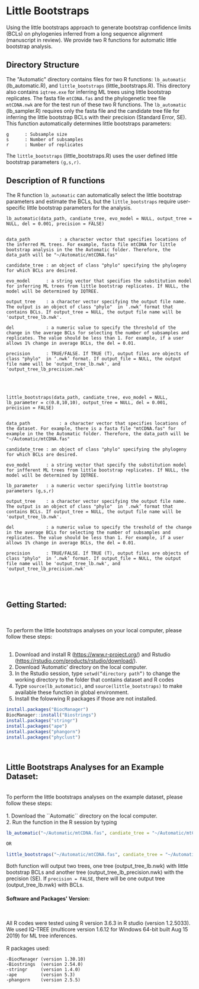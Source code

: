 # Little Bootstraps 
Using the little bootstraps approach to generate bootstrap confidence limits (BCLs) on phylogenies inferred from a long sequence alignment (manuscript in review). We provide two R functions for automatic little bootstrap analysis. 
<br />

## Directory Structure 
The "Automatic" directory contains files for two R functions: ``lb_automatic`` (lb_automatic.R), and ``little_bootstraps`` (little_bootstraps.R). This directory also contains ``iqtree.exe`` for inferring ML trees using little bootstrap replicates. The fasta file ``mtCDNA.fas`` and the phylogenetic tree file ``mtCDNA.nwk`` are for the test run of these two R functions. The ``lb_automatic`` (lb_sampler.R) requires only the fasta file and the candidate tree file for inferring the little bootstrap BCLs with their precision (Standard Error, SE). This function automatically determines little bootstraps parameters:

```
g      : Subsample size
s      : Number of subsamples
r      : Number of replicates

```
The ``little_bootstraps`` (little_bootstraps.R) uses the user defined little bootstrap parameters ``(g,s,r)``. 
<br />


## Description of R functions

The R function ``lb_automatic`` can automatically select the little bootstrap parameters and estimate the BCLs, but the ``little_bootstraps`` require user-specific little bootstrap parameters for the analysis.

```
lb_automatic(data_path, candiate_tree, evo_model = NULL, output_tree = NULL, del = 0.001, precision = FALSE)


data_path           : a character vector that specifies locations of the inferred ML trees. For example, fasta file mtCDNA for little bootstrap analysis in the the Automatic folder. Therefore, the data_path will be "~/Automatic/mtCDNA.fas"

candidate_tree : an object of class "phylo" specifying the phylogeny for which BCLs are desired. 

evo_model      : a string vector that specifies the substitution model for inferring ML trees from little bootstrap replicates. If NULL, the model will be determined by IQTREE.

output_tree    : a character vector specifying the output file name. The output is an object of class "phylo"  in ‘.nwk’ format that contains BCLs. If output_tree = NULL, the output file name will be 'output_tree_lb.nwk'.

del            : a numeric value to specify the threshold of the change in the average BCLs for selecting the number of subsamples and replicates. The value should be less than 1. For example, if a user allows 1% change in average BCLs, the del = 0.01.

precision      : TRUE/FALSE. If TRUE (T), output files are objects of class "phylo"  in ‘.nwk’ format. If output_file = NULL, the output file name will be 'output_tree_lb.nwk', and 'output_tree_lb_precision.nwk'
```
<br />

<br />

```
little_bootstraps(data_path, candiate_tree, evo_model = NULL, lb_parameter = c(0.8,10,10), output_tree = NULL, del = 0.001, precision = FALSE)


data_path           : a character vector that specifies locations of the dataset. For example, there is a fasta file "mtCDNA.fas" for example in the the Automatic folder. Therefore, the data_path will be "~/Automatic/mtCDNA.fas"

candidate_tree : an object of class "phylo" specifying the phylogeny for which BCLs are desired. 

evo_model      : a string vector that specify the substitution model for infferent ML trees from little bootstrap replicates. If NULL, the model will be determined by IQTREE.

lb_parameter   : a numeric vector specifying little bootstrap parameters (g,s,r)

output_tree    : a character vector specifying the output file name. The output is an object of class "phylo"  in ‘.nwk’ format that contains BCLs. If output_tree = NULL, the output file name will be 'output_tree_lb.nwk'.

del            : a numeric value to specify the treshold of the change in the average BCLs for selecting the number of subsamples and replicates. The value should be less than 1. For example, if a user allows 1% change in average BCLs, the del = 0.01.

precision      : TRUE/FALSE. If TRUE (T), output files are objects of class "phylo"  in ‘.nwk’ format. If output_file = NULL, the output file name will be 'output_tree_lb.nwk', and 'output_tree_lb_precision.nwk'
```
<br />

<br />

## Getting Started:

<br />

To perform the little bootstraps analyses on your local computer, please follow these steps:<br /><br />
1.	Download and install R (https://www.r-project.org/) and Rstudio (https://rstudio.com/products/rstudio/download/).<br />
2.	Download ‘Automatic’ directory on the local computer. <br />
3.	In the Rstudio session, type ``setwd(“directory path”)`` to change the working directory to the folder that contains dataset and R codes<br />
4.	Type ``source(lb_automatic)``, and ``source(little_bootstraps)`` to make available these  function in global environment. <br />
5.	Install the folowwing R packages if those are not installed. 

```R
install.packages("BiocManager")
BiocManager::install("Biostrings")
install.packages("stringr")
install.packages("ape")
install.packages("phangorn")
install.packages("phyclust")
```

<br />

## Little Bootstraps Analyses for an Example Dataset:

<br />
To perform the little bootstraps analyses on the example dataset, please follow these steps:<br /><br />
1.	Download the ``Automatic`` directory on the local computer. <br />
2.	Run the function in the R session by typing 

```R
lb_automatic("~/Automatic/mtCDNA.fas", candiate_tree = "~/Automatic/mtCDNA.nwk", evo_model = "GTR+G4", output_tree = NULL, del = 0.001, precision = TRUE)

OR

little_bootstraps("~/Automatic/mtCDNA.fas", candiate_tree = "~/Automatic/mtCDNA.nwk", evo_model = "GTR+G4", lb_parameter = c(0.8,10,10) output_tree = NULL, del = 0.001, precision = TRUE)
```

Both function will output two trees, one tree (output_tree_lb.nwk) with little bootstrap BCLs and another tree (output_tree_lb_precision.nwk) with the precision (SE). If ``precision = FALSE``, there will be one output tree (output_tree_lb.nwk) with BCLs.


#### Software and Packages' Version:

<br />

All R codes were tested using R version 3.6.3 in R studio (version 1.2.5033). We used IQ-TREE (multicore version 1.6.12 for Windows 64-bit built Aug 15 2019) for ML tree inferences.
<br />  
R packages used:
<br />

```
-BiocManager (version 1.30.10)
-Biostrings  (version 2.54.0)
-stringr     (version 1.4.0)
-ape         (version 5.3)
-phangorn    (version 2.5.5)
```

<br />
<br />
